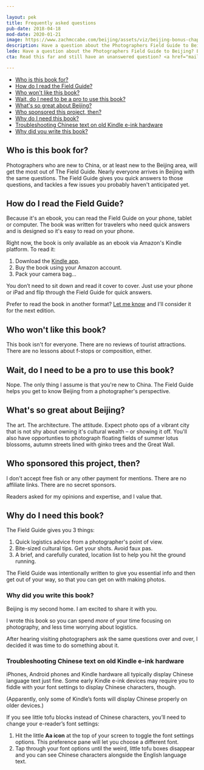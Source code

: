 ```yaml
---

layout: pek
title: Frequently asked questions
pub-date: 2018-04-18
mod-date: 2020-01-21
image: https://www.zachmccabe.com/beijing/assets/viz/beijing-bonus-chapter-250.png
description: Have a question about the Photographers Field Guide to Beijing? Let’s get you an answer!
lede: Have a question about the Photographers Field Guide to Beijing? Let’s get you an answer!
cta: Read this far and still have an unanswered question? <a href="mailto:hello@zachmccabe.com">Email me</a> and I'll help ya out.

---
```




* [Who is this book for?](https://www.zachmccabe.com/beijing/faq.html#who-is-this-book-for)
* [How do I read the Field Guide?](https://www.zachmccabe.com/beijing/faq.html#how-do-i-read-the-field-guide)
* [Who won't like this book?](https://www.zachmccabe.com/beijing/faq.html#who-wont-like-this-book)
* [Wait, do I need to be a pro to use this book?](https://www.zachmccabe.com/beijing/faq.html#wait-do-i-need-to-be-a-pro-to-use-this-book)
* [What's so great about Beijing?](https://www.zachmccabe.com/beijing/faq.html#whats-so-great-about-beijing)
* [Who sponsored this project, then?](https://www.zachmccabe.com/beijing/faq.html#who-sponsored-this-project-then)
* [Why do I need this book?](https://www.zachmccabe.com/beijing/faq.html#why-do-i-need-this-book)
* [Troubleshooting Chinese text on old Kindle e-ink hardware](https://www.zachmccabe.com/beijing/faq.html#troubleshooting-chinese-text-on-old-kindle-e-ink-hardware)
* [Why did you write this book?](https://www.zachmccabe.com/beijing/faq.html#why-did-you-write-this-book)


## Who is this book for?

Photographers who are new to China, or at least new to the Beijing area, will get the most out of The Field Guide. Nearly everyone arrives in Beijing with the same questions. The Field Guide gives you quick answers to those questions, and tackles a few issues you probably haven't anticipated yet.


## How do I read the Field Guide?

Because it's an ebook, you can read the Field Guide on your phone, tablet or computer. The book was written for travelers who need quick answers and is designed so it's easy to read on your phone. 

Right now, the book is only available as an ebook via Amazon's Kindle platform. To read it:

1. Download the [Kindle app](https://www.amazon.com/kindle-dbs/fd/kcp).
2. Buy the book using your Amazon account.
3. Pack your camera bag…

You don’t need to sit down and read it cover to cover. Just use your phone or iPad and flip through the Field Guide for quick answers.

Prefer to read the book in another format? [Let me know](mailto:hello@zachmccabe.com) and I'll consider it for the next edition.


## Who won't like this book?

This book isn't for everyone. There are no reviews of tourist attractions. There are no lessons about f-stops or composition, either.


## Wait, do I need to be a pro to use this book?

Nope. The only thing I assume is that you're new to China. The Field Guide helps you get to know Beijing from a photographer's perspective.


## What's so great about Beijing?

The art. The architecture. The attitude. Expect photo ops of a vibrant city that is not shy about owning it's cultural wealth – or showing it off. You'll also have opportunties to photograph floating fields of summer lotus blossoms, autumn streets lined with ginko trees and the Great Wall.


## Who sponsored this project, then?

I don't accept free fish or any other payment for mentions. There are no affiliate links. There are no secret sponsors.

Readers asked for my opinions and expertise, and I value that.


## Why do I need this book?

The Field Guide gives you 3 things:

1. Quick logistics advice from a photographer's point of view.
2. Bite-sized cultural tips. Get your shots. Avoid faux pas.
3. A brief, and carefully curated, location list to help you hit the ground running.

The Field Guide was intentionally written to give you essential info and then get out of your way, so that you can get on with making photos.


### Why did you write this book?

Beijing is my second home. I am excited to share it with you.

I wrote this book so you can spend _more_ of your time focusing on photography, and less time worrying about logistics.

After hearing visiting photographers ask the same questions over and over, I decided it was time to do something about it.


### Troubleshooting Chinese text on old Kindle e-ink hardware

iPhones, Android phones and Kindle hardware all typically display Chinese language text just fine. Some early Kindle e-ink devices may require you to fiddle with your font settings to display Chinese characters, though.

(Apparently, only some of Kindle’s fonts will display Chinese properly on older devices.)

If you see little tofu blocks instead of Chinese characters, you’ll need to change your e-reader’s font settings:

 1. Hit the little **Aa icon** at the top of your screen to toggle the font settings options. This preference pane will let you choose a different font.
 2. Tap through your font options until the weird, little tofu boxes disappear and you can see Chinese characters alongside the English language text.
